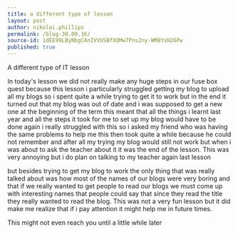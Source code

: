 ```yaml
---
title: a different type of lesson
layout: post
author: nikolai.phillips
permalink: /blog-30.09.16/
source-id: 1dEE99LByNbgCAnIVVUSBfXOMw7Pns2ny-WM8YsN26Pw
published: true
---
```

A different type of IT lesson

In today's lesson we did not really make any huge steps in our fuse box quest because this lesson i particularly struggled getting my blog to upload all my blogs so i spent quite a while trying to get it to work but in the end it turned out that my blog was out of date and i was supposed to get a new one at the beginning of the term this meant that all the things i learnt last year and all the steps it took for me to set up my blog would have to be done again i really struggled with this so i asked my friend who was having the same problems to help me this then took quite a while because he could not remember and after all my trying my blog would still not work but when i was about to ask the teacher about it it was the end of the lesson. This was very annoying but i do plan on talking to my teacher again last lesson

but besides  trying to get my blog to work the only thing that was really talked about was how most of the names of our blogs were very boring and that if we really wanted to get people to read our blogs we must come up with interesting names that people could say that since they read the title they really wanted to read the blog. This was not a very fun lesson but it did make me realize that if i pay attention it might help me in future times.

This might not even reach you until a little while later

